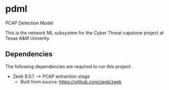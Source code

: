 # pdml
PCAP Detection Model 

This is the network ML subsystem for the Cyber Threat capstone project at Texas A&M Univerity. 

## Dependencies
The following dependencies are required to run this project:

- Zeek 8.0.1 --> PCAP extraction stage
    - Built from source: https://github.com/zeek/zeek